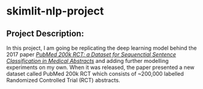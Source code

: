 # skimlit-nlp-project

## **Project Description:** 

In this project, I am going be replicating the deep learning model behind the 2017 paper [*PubMed 200k RCT: a Dataset for Sequenctial Sentence Classification in Medical Abstracts*](https://arxiv.org/abs/1710.06071) and adding further modelling experiments on my own.   When it was released, the paper presented a new dataset called PubMed 200k RCT which consists of ~200,000 labelled Randomized Controlled Trial (RCT) abstracts.
